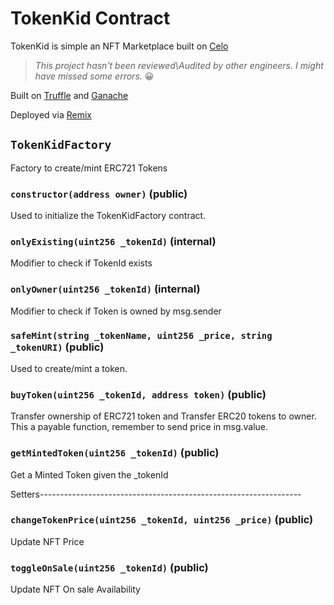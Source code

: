 # TokenKid Contract

TokenKid is simple an NFT Marketplace built on [Celo](https://celo.org)

> _This project hasn't been reviewed\Audited by other engineers. I might have missed some errors._ 😀

Built on [Truffle](https://trufflesuite.com/docs) and [Ganache](https://github.com/trufflesuite/ganache)

Deployed via [Remix](https://remix.ethereum.org/)



## `TokenKidFactory`

Factory to create/mint ERC721 Tokens




### `constructor(address owner)` (public)
Used to initialize the TokenKidFactory contract.


### `onlyExisting(uint256 _tokenId)` (internal)
Modifier to check if TokenId exists


### `onlyOwner(uint256 _tokenId)` (internal)
Modifier to check if Token is owned by msg.sender


### `safeMint(string _tokenName, uint256 _price, string _tokenURI)` (public)
Used to create/mint a token.


### `buyToken(uint256 _tokenId, address token)` (public)
Transfer ownership of ERC721 token and Transfer ERC20 tokens to owner.
This a payable function, remember to send price in msg.value.


### `getMintedToken(uint256 _tokenId)` (public)
Get a Minted Token given the _tokenId

Setters-----------------------------------------------------------------

### `changeTokenPrice(uint256 _tokenId, uint256 _price)` (public)
Update NFT Price


### `toggleOnSale(uint256 _tokenId)` (public)
Update NFT On sale Availability

